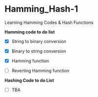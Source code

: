 # Hamming_Hash-1
Learning Hamming Codes &amp; Hash Functions

__Hamming code to do list__
- [x] String to binary conversion
- [x] Binary to string conversion
- [x] Hamming function
- [ ] Reverting Hamming function


__Hashing Code to do List__
- [ ] TBA
